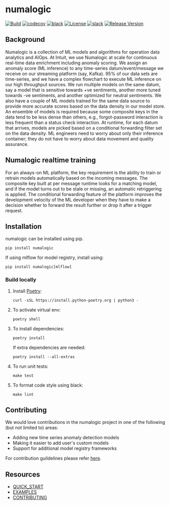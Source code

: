 # numalogic

[![Build](https://github.com/numaproj/numalogic/actions/workflows/ci.yml/badge.svg)](https://github.com/numaproj/numalogic/actions/workflows/ci.yml)
[![codecov](https://codecov.io/gh/numaproj/numalogic/branch/main/graph/badge.svg?token=020HF97A32)](https://codecov.io/gh/numaproj/numalogic)
[![black](https://img.shields.io/badge/code%20style-black-000000.svg)](https://github.com/ambv/black)
[![License](https://img.shields.io/badge/License-Apache%202.0-blue.svg)](LICENSE)
[![slack](https://img.shields.io/badge/slack-numaproj-brightgreen.svg?logo=slack)](https://join.slack.com/t/numaproj/shared_invite/zt-19svuv47m-YKHhsQ~~KK9mBv1E7pNzfg)
[![Release Version](https://img.shields.io/github/v/release/numaproj/numalogic?label=numalogic)](https://github.com/numaproj/numalogic/releases/latest)


## Background
Numalogic is a collection of ML models and algorithms for operation data analytics and AIOps. 
At Intuit, we use Numalogic at scale for continuous real-time data enrichment including 
anomaly scoring. We assign an anomaly score (ML inference) to any time-series 
datum/event/message we receive on our streaming platform (say, Kafka). 95% of our 
data sets are time-series, and we have a complex flowchart to execute ML inference on 
our high throughput sources. We run multiple models on the same datum, say a model that is 
sensitive towards +ve sentiments, another more tuned towards -ve sentiments, and another 
optimized for neutral sentiments. We also have a couple of ML models trained for the same 
data source to provide more accurate scores based on the data density in our model store. 
An ensemble of models is required because some composite keys in the data tend to be less 
dense than others, e.g., forgot-password interaction is less frequent than a status check 
interaction. At runtime, for each datum that arrives, models are picked based on a conditional 
forwarding filter set on the data density. ML engineers need to worry about only their 
inference container; they do not have to worry about data movement and quality assurance.

## Numalogic realtime training 
For an always-on ML platform, the key requirement is the ability to train or retrain models 
automatically based on the incoming messages. The composite key built at per message runtime 
looks for a matching model, and if the model turns out to be stale or missing, an automatic 
retriggering is applied. The conditional forwarding feature of the platform improves the 
development velocity of the ML developer when they have to make a decision whether to forward 
the result further or drop it after a trigger request.


## Installation

numalogic can be installed using pip.
```shell
pip install numalogic
```

If using mlflow for model registry, install using:
```shell
pip install numalogic[mlflow]
```

### Build locally

1. Install [Poetry](https://python-poetry.org/docs/):
    ```
    curl -sSL https://install.python-poetry.org | python3 -
    ```
2. To activate virtual env:
    ```
    poetry shell
    ```
3. To install dependencies:
    ```
    poetry install
    ```
   If extra dependencies are needed:
    ```
    poetry install --all-extras
    ```
4. To run unit tests:
    ```
    make test
    ```
5. To format code style using black:
    ```
    make lint
    ```

## Contributing
We would love contributions in the numalogic project in one of the following (but not limited to) areas:

- Adding new time series anomaly detection models
- Making it easier to add user's custom models
- Support for additional model registry frameworks

For contribution guildelines please refer [here](https://github.com/numaproj/numaproj/blob/main/CONTRIBUTING.md).


## Resources
- [QUICK_START](docs/quick-start.md)
- [EXAMPLES](examples)
- [CONTRIBUTING](https://github.com/numaproj/numaproj/blob/main/CONTRIBUTING.md)
